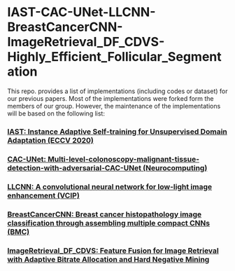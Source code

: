 # IAST-CAC-UNet-LLCNN-BreastCancerCNN-ImageRetrieval_DF_CDVS-Highly_Efficient_Follicular_Segmentation

This repo. provides a list of implementations (including codes or dataset) for our previous papers. Most of the implementations were forked form the members of our group. However, the maintenance of the implementations will be based on the following list:

### [IAST: Instance Adaptive Self-training for Unsupervised Domain Adaptation (ECCV 2020)](https://github.com/bupt-ai-cz/IAST)

### [CAC-UNet: Multi-level-colonoscopy-malignant-tissue-detection-with-adversarial-CAC-UNet (Neurocomputing)](https://github.com/bupt-ai-cz/CAC-UNet)

### [LLCNN: A convolutional neural network for low-light image enhancement (VCIP)](https://github.com/bupt-ai-cz/LLCNN)

### [BreastCancerCNN: Breast cancer histopathology image classification through assembling multiple compact CNNs (BMC)](https://github.com/bupt-ai-cz/BreastCancerCNN)

### [ImageRetrieval_DF_CDVS: Feature Fusion for Image Retrieval with Adaptive Bitrate Allocation and Hard Negative Mining](https://github.com/bupt-ai-cz/ImageRetrieval_DF_CDVS)
